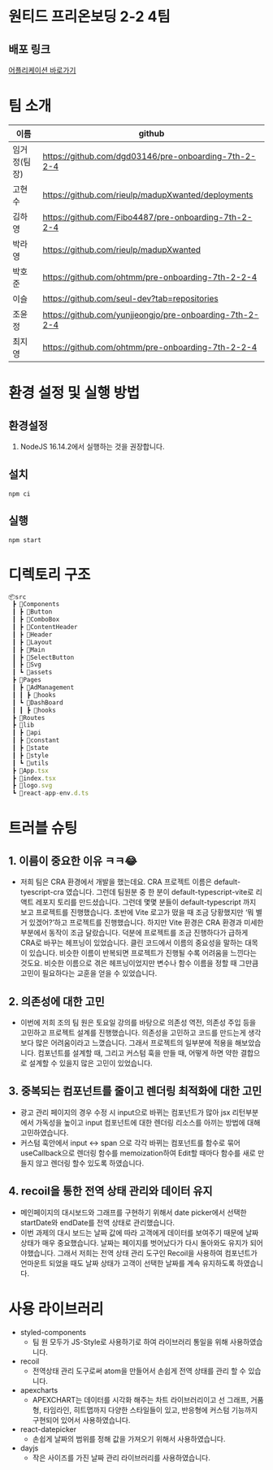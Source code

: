 # 원티드 프리온보딩 2-2 4팀

## 배포 링크

[어플리케이션 바로가기](https://pre-onboarding-7th-2-1-4-five.vercel.app/)

# 팀 소개

| 이름         | github                                                  |
| ------------ | ------------------------------------------------------- |
| 임거정(팀장) | https://github.com/dgd03146/pre-onboarding-7th-2-2-4    |
| 고현수       | https://github.com/rieulp/madupXwanted/deployments      |
| 김하영       | https://github.com/Fibo4487/pre-onboarding-7th-2-2-4    |
| 박라영       | https://github.com/rieulp/madupXwanted                  |
| 박호준       | https://github.com/ohtmm/pre-onboarding-7th-2-2-4       |
| 이슬         | https://github.com/seul-dev?tab=repositories            |
| 조윤정       | https://github.com/yunjjeongjo/pre-onboarding-7th-2-2-4 |
| 최지영       | https://github.com/ohtmm/pre-onboarding-7th-2-2-4       |

# 환경 설정 및 실행 방법

## 환경설정

1. NodeJS 16.14.2에서 실행하는 것을 권장합니다.

## 설치

```
npm ci
```

## 실행

```
npm start
```

# 디렉토리 구조

```jsx
📦src
 ┣ 📂Components
 ┃ ┣ 📂Button
 ┃ ┣ 📂ComboBox
 ┃ ┣ 📂ContentHeader
 ┃ ┣ 📂Header
 ┃ ┣ 📂Layout
 ┃ ┣ 📂Main
 ┃ ┣ 📂SelectButton
 ┃ ┣ 📂Svg
 ┃ ┗ 📂assets
 ┣ 📂Pages
 ┃ ┣ 📂AdManagement
 ┃ ┃ ┣ 📂hooks
 ┃ ┗ 📂DashBoard
 ┃ ┃ ┣ 📂hooks
 ┣ 📂Routes
 ┣ 📂lib
 ┃ ┣ 📂api
 ┃ ┣ 📂constant
 ┃ ┣ 📂state
 ┃ ┣ 📂style
 ┃ ┗ 📂utils
 ┣ 📜App.tsx
 ┣ 📜index.tsx
 ┣ 📜logo.svg
 ┗ 📜react-app-env.d.ts
```

# 트러블 슈팅

## 1. 이름이 중요한 이유 ㅋㅋ😂

- 저희 팀은 CRA 환경에서 개발을 했는데요. CRA 프로젝트 이름은 default-tyescript-cra 였습니다. 그런데 팀원분 중 한 분이 default-typescript-vite로 리액트 레포지 토리를 만드셨습니다. 그런데 몇몇 분들이 default-typescript 까지 보고 프로젝트를 진행했습니다. 초반에 Vite 로고가 떴을 때 조금 당황했지만 ‘뭐 별거 있겠어?’하고 프로젝트를 진행했습니다. 하지만 Vite 환경은 CRA 환경과 미세한 부분에서 동작이 조금 달랐습니다. 덕분에 프로젝트를 조금 진행하다가 급하게 CRA로 바꾸는 헤프닝이 있었습니다. 클린 코드에서 이름의 중요성을 말하는 대목이 있습니다. 비슷한 이름이 반복되면 프로젝트가 진행될 수록 어려움을 느낀다는 것도요. 비슷한 이름으로 겪은 헤프닝이었지만 변수나 함수 이름을 정할 때 그만큼 고민이 필요하다는 교훈을 얻을 수 있었습니다.

## 2. 의존성에 대한 고민

- 이번에 저희 조의 팀 원은 토요일 강의를 바탕으로 의존성 역전, 의존성 주입 등을 고민하고 프로젝트 설계를 진행했습니다. 의존성을 고민하고 코드를 만드는게 생각보다 많은 어려움이라고 느꼈습니다. 그래서 프로젝트의 일부분에 적용을 해보았습니다. 컴포넌트를 설계할 때, 그리고 커스텀 훅을 만들 때, 어떻게 하면 약한 결합으로 설계할 수 있을지 많은 고민이 있었습니다.

## 3. 중복되는 컴포넌트를 줄이고 렌더링 최적화에 대한 고민

- 광고 관리 페이지의 경우 수정 시 input으로 바뀌는 컴포넌트가 많아 jsx 리턴부분에서 가독성을 높이고 input 컴포넌트에 대한 렌더링 리소스를 아끼는 방법에 대해 고민하였습니다.
- 커스텀 훅안에서 input ↔ span 으로 각각 바뀌는 컴포넌트를 함수로 묶어 useCallback으로 렌더링 함수를 memoization하여 Edit할 때마다 함수를 새로 만들지 않고 렌더링 할수 있도록 하였습니다.

## 4. recoil을 통한 전역 상태 관리와 데이터 유지

- 메인페이지의 대시보드와 그래프를 구현하기 위해서 date picker에서 선택한 startDate와 endDate를 전역 상태로 관리했습니다.
- 이번 과제의 대시 보드는 날짜 값에 따라 고객에게 데이터를 보여주기 때문에 날짜 상태가 매우 중요했습니다. 날짜는 페이지를 벗어났다가 다시 돌아와도 유지가 되어야했습니다. 그래서 저희는 전역 상태 관리 도구인 Recoil을 사용하여 컴포넌트가 언마운트 되었을 때도 날짜 상태가 고객이 선택한 날짜를 계속 유지하도록 하였습니다.

# 사용 라이브러리

- styled-components
  - 팀 원 모두가 JS-Style로 사용하기로 하여 라이브러리 통일을 위해 사용하였습니다.
- recoil
  - 전역상태 관리 도구로써 atom을 만들어서 손쉽게 전역 상태를 관리 할 수 있습니다.
- apexcharts
  - APEXCHART는 데이터를 시각화 해주는 차트 라이브러리이고 선 그래프, 거품형, 타임라인, 히트맵까지 다양한 스타일들이 있고, 반응형에 커스텀 기능까지 구현되어 있어서 사용하였습니다.
- react-datepicker
  - 손쉽게 날짜의 범위를 정해 값을 가져오기 위해서 사용하였습니다.
- dayjs
  - 작은 사이즈를 가진 날짜 관리 라이브러리를 사용하였습니다.

